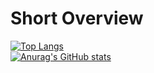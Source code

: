 # Short Overview
[![Top Langs](https://github-readme-stats.vercel.app/api/top-langs/?username=mikailyoelek&layout=compact&langs_count=10&hide=makefile)](https://github.com/anuraghazra/github-readme-stats) <br>
[![Anurag's GitHub stats](https://github-readme-stats.vercel.app/api?username=mikailyoelek)](https://github.com/anuraghazra/github-readme-stats)
